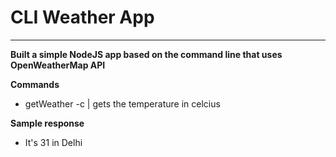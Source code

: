 # CLI Weather App
---
**Built a simple NodeJS app based on the command line that uses OpenWeatherMap API**

**Commands**
- getWeather -c <enter city name> | gets the temperature in celcius

**Sample response**
- It's 31 in Delhi
